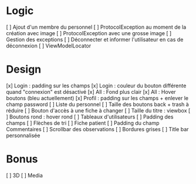 Logic
=====

[ ] Ajout d'un membre du personnel
	[ ] ProtocolException au moment de la création avec image
	[ ] ProtocolException avec une grosse image
[ ] Gestion des exceptions 
[ ] Déconnecter et informer l'utilisateur en cas de déconnexion
[ ] ViewModelLocator

Design
======


[x] Login : padding sur les champs
[x] Login : couleur du bouton différente quand "connexion" est désactivé
[x] All : Fond plus clair
[x] All : Hover boutons (bleu actuellement)
[x] Profil : padding sur les champs + enlever le champ password
[ ] Liste du personnel
	[ ] Taille des boutons back + trash à réduire
	[ ] Bouton d'accès à une fiche à changer
	[ ] Taille du titre : viewbox
[ ] Boutons rond : hover rond
[ ] Tableaux d'utilisateurs
	[ ] Padding des champs
	[ ] Flèches de tri
[ ] Fiche patient
	[ ] Padding du champ Commentaires
	[ ] Scrollbar des observations
	[ ] Bordures grises
[ ] Title bar personnalisée

Bonus
=====

[ ] 3D
[ ] Media

